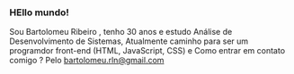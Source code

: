 ### HEllo mundo!

Sou Bartolomeu Ribeiro , tenho 30 anos e estudo Análise de Desenvolvimento de Sistemas,
Atualmente caminho para ser um programdor front-end (HTML, JavaScript, CSS) e
Como entrar em contato comigo ? Pelo bartolomeu.rln@gmail.com
